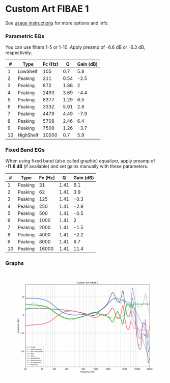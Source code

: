 # Custom Art FIBAE 1
See [usage instructions](https://github.com/jaakkopasanen/AutoEq#usage) for more options and info.

### Parametric EQs
You can use filters 1-5 or 1-10. Apply preamp of -6.6 dB or -6.3 dB, respectively.

|   # | Type      |   Fc (Hz) |    Q |   Gain (dB) |
|-----|-----------|-----------|------|-------------|
|   1 | LowShelf  |       105 | 0.7  |         5.8 |
|   2 | Peaking   |       211 | 0.54 |        -2.5 |
|   3 | Peaking   |       872 | 1.86 |         2   |
|   4 | Peaking   |      2493 | 3.69 |        -4.4 |
|   5 | Peaking   |      8377 | 1.29 |         6.5 |
|   6 | Peaking   |      3332 | 5.91 |         2.8 |
|   7 | Peaking   |      4479 | 4.49 |        -7.9 |
|   8 | Peaking   |      5708 | 2.46 |         6.4 |
|   9 | Peaking   |      7509 | 1.26 |        -3.7 |
|  10 | HighShelf |     10000 | 0.7  |         5.9 |

### Fixed Band EQs
When using fixed band (also called graphic) equalizer, apply preamp of **-11.8 dB** (if available) and set gains manually with these parameters.

|   # | Type    |   Fc (Hz) |    Q |   Gain (dB) |
|-----|---------|-----------|------|-------------|
|   1 | Peaking |        31 | 1.41 |         6.1 |
|   2 | Peaking |        62 | 1.41 |         3.9 |
|   3 | Peaking |       125 | 1.41 |        -0.3 |
|   4 | Peaking |       250 | 1.41 |        -2.9 |
|   5 | Peaking |       500 | 1.41 |        -0.5 |
|   6 | Peaking |      1000 | 1.41 |         2   |
|   7 | Peaking |      2000 | 1.41 |        -1.5 |
|   8 | Peaking |      4000 | 1.41 |        -2.2 |
|   9 | Peaking |      8000 | 1.41 |         6.7 |
|  10 | Peaking |     16000 | 1.41 |        11.4 |

### Graphs
![](./Custom%20Art%20FIBAE%201.png)
